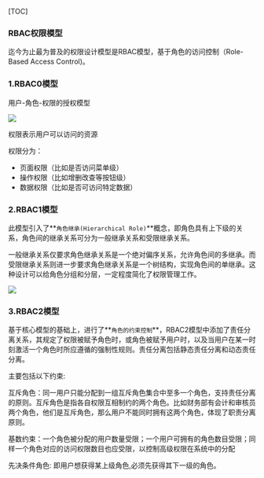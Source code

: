 [TOC]

### RBAC权限模型

迄今为止最为普及的权限设计模型是RBAC模型，基于角色的访问控制（Role-Based Access Control)。

### 1.RBAC0模型

用户-角色-权限的授权模型

![](https://upload-images.jianshu.io/upload_images/6943526-5804277a2322e0c3?imageMogr2/auto-orient/strip|imageView2/2/w/634/format/webp)

权限表示用户可以访问的资源

权限分为：

- 页面权限（比如是否访问菜单级）
- 操作权限（比如增删改查等按钮级）
- 数据权限（比如是否可访问特定数据）

### 2.RBAC1模型

此模型引入了**`角色继承(Hierarchical Role)`**概念，即角色具有上下级的关系，角色间的继承关系可分为一般继承关系和受限继承关系。

一般继承关系仅要求角色继承关系是一个绝对偏序关系，允许角色间的多继承。而受限继承关系则进一步要求角色继承关系是一个树结构，实现角色间的单继承。这种设计可以给角色分组和分层，一定程度简化了权限管理工作。

![](https://upload-images.jianshu.io/upload_images/6943526-d6491e862288bb69?imageMogr2/auto-orient/strip|imageView2/2/w/483/format/webp)

### 3.RBAC2模型

基于核心模型的基础上，进行了**`角色的约束控制`**，RBAC2模型中添加了责任分离关系，其规定了权限被赋予角色时，或角色被赋予用户时，以及当用户在某一时刻激活一个角色时所应遵循的强制性规则。责任分离包括静态责任分离和动态责任分离。

主要包括以下约束:

互斥角色：同一用户只能分配到一组互斥角色集合中至多一个角色，支持责任分离的原则。互斥角色是指各自权限互相制约的两个角色。比如财务部有会计和审核员两个角色，他们是互斥角色，那么用户不能同时拥有这两个角色，体现了职责分离原则。

基数约束：一个角色被分配的用户数量受限；一个用户可拥有的角色数目受限；同样一个角色对应的访问权限数目也应受限，以控制高级权限在系统中的分配

先决条件角色: 即用户想获得某上级角色,必须先获得其下一级的角色。
